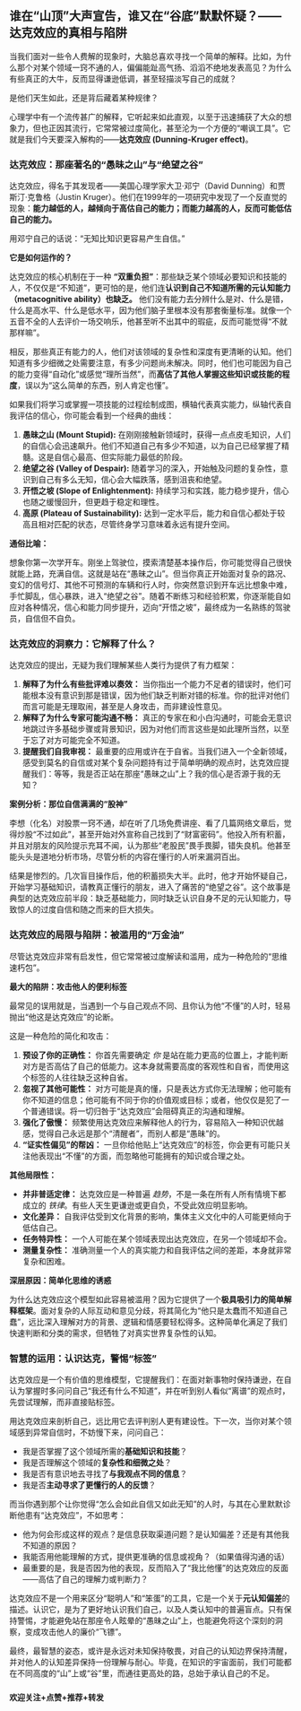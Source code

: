 
## 谁在“山顶”大声宣告，谁又在“谷底”默默怀疑？——达克效应的真相与陷阱

当我们面对一些令人费解的现象时，大脑总喜欢寻找一个简单的解释。比如，为什么那个对某个领域一窍不通的人，偏偏能趾高气扬、滔滔不绝地发表高见？为什么有些真正的大牛，反而显得谦逊低调，甚至轻描淡写自己的成就？

是他们天生如此，还是背后藏着某种规律？

心理学中有一个流传甚广的解释，它听起来如此直观，以至于迅速捕获了大众的想象力，但也正因其流行，它常常被过度简化，甚至沦为一个方便的“嘲讽工具”。它就是我们今天要深入解构的——**达克效应 (Dunning-Kruger effect)**。

### 达克效应：那座著名的“愚昧之山”与“绝望之谷”

达克效应，得名于其发现者——美国心理学家大卫·邓宁（David Dunning）和贾斯汀·克鲁格（Justin Kruger）。他们在1999年的一项研究中发现了一个反直觉的现象：**能力越低的人，越倾向于高估自己的能力；而能力越高的人，反而可能低估自己的能力。**

用邓宁自己的话说：“无知比知识更容易产生自信。”

**它是如何运作的？**

达克效应的核心机制在于一种 **“双重负担”**：那些缺乏某个领域必要知识和技能的人，不仅仅是“不知道”，更可怕的是，他们连**认识到自己不知道所需的元认知能力（metacognitive ability）也缺乏。** 他们没有能力去分辨什么是对、什么是错，什么是高水平、什么是低水平，因为他们脑子里根本没有那套衡量标准。就像一个五音不全的人去评价一场交响乐，他甚至听不出其中的瑕疵，反而可能觉得“不就那样嘛”。

相反，那些真正有能力的人，他们对该领域的复杂性和深度有更清晰的认知。他们知道有多少细微之处需要注意，有多少问题尚未解决。同时，他们也可能因为自己的能力变得“自动化”或感觉“理所当然”，而**高估了其他人掌握这些知识或技能的程度**，误以为“这么简单的东西，别人肯定也懂”。

如果我们将学习或掌握一项技能的过程绘制成图，横轴代表真实能力，纵轴代表自我评估的信心，你可能会看到一个经典的曲线：

1.  **愚昧之山 (Mount Stupid):** 在刚刚接触新领域时，获得一点点皮毛知识，人们的自信心会迅速飙升。他们不知道自己有多少不知道，以为自己已经掌握了精髓。这是自信心最高、但实际能力最低的阶段。
2.  **绝望之谷 (Valley of Despair):** 随着学习的深入，开始触及问题的复杂性，意识到自己有多么无知，信心会大幅跌落，感到沮丧和绝望。
3.  **开悟之坡 (Slope of Enlightenment):** 持续学习和实践，能力稳步提升，信心也随之缓慢回升，但更趋于稳定和理性。
4.  **高原 (Plateau of Sustainability):** 达到一定水平后，能力和自信心都处于较高且相对匹配的状态，尽管终身学习意味着永远有提升空间。

**通俗比喻：**

想象你第一次学开车。刚坐上驾驶位，摸索清楚基本操作后，你可能觉得自己很快就能上路，充满自信。这就是站在“愚昧之山”。但当你真正开始面对复杂的路况、变幻的信号灯、其他不可预测的车辆和行人时，你突然意识到开车远比想象中难，手忙脚乱，信心暴跌，进入“绝望之谷”。随着不断练习和经验积累，你逐渐能自如应对各种情况，信心和能力同步提升，迈向“开悟之坡”，最终成为一名熟练的驾驶员，自信但不自负。

### 达克效应的洞察力：它解释了什么？

达克效应的提出，无疑为我们理解某些人类行为提供了有力框架：

1.  **解释了为什么有些批评难以奏效：** 当你指出一个能力不足者的错误时，他们可能根本没有意识到那是错误，因为他们缺乏判断对错的标准。你的批评对他们而言可能是无理取闹，甚至是人身攻击，而非建设性意见。
2.  **解释了为什么专家可能沟通不畅：** 真正的专家在和小白沟通时，可能会无意识地跳过许多基础步骤或背景知识，因为对他们而言这些是如此理所当然，以至于忘了对方可能完全不知道。
3.  **提醒我们自我审视：** 最重要的应用或许在于自省。当我们进入一个全新领域，感受到莫名的自信或对某个复杂问题持有过于简单明确的观点时，达克效应提醒我们：等等，我是否正站在那座“愚昧之山”上？我的信心是否源于我的无知？

**案例分析：那位自信满满的“股神”**

李想（化名）对股票一窍不通，却在听了几场免费讲座、看了几篇网络文章后，觉得炒股“不过如此”，甚至开始对外宣称自己找到了“财富密码”。他投入所有积蓄，并且对朋友的风险提示充耳不闻，认为那些“老股民”畏手畏脚，错失良机。他甚至能头头是道地分析市场，尽管分析的内容在懂行的人听来漏洞百出。

结果是惨烈的。几次盲目操作后，他的积蓄损失大半。此时，他才开始怀疑自己，开始学习基础知识，请教真正懂行的朋友，进入了痛苦的“绝望之谷”。这个故事是典型的达克效应前半段：缺乏基础能力，同时缺乏认识自身不足的元认知能力，导致惊人的过度自信和随之而来的巨大损失。

### 达克效应的局限与陷阱：被滥用的“万金油”

尽管达克效应非常有启发性，但它常常被过度解读和滥用，成为一种危险的“思维速朽包”。

**最大的陷阱：攻击他人的便利标签**

最常见的误用就是，当遇到一个与自己观点不同、且你认为他“不懂”的人时，轻易抛出“他这是达克效应”的论断。

这是一种危险的简化和攻击：

1.  **预设了你的正确性：** 你首先需要确定 *你* 是站在能力更高的位置上，才能判断对方是否高估了自己的低能力。这本身就需要高度的客观性和自省，而使用这个标签的人往往缺乏这种自省。
2.  **忽视了其他可能性：** 对方可能是真的懂，只是表达方式你无法理解；他可能有你不知道的信息；他可能有不同于你的价值观或目标；或者，他仅仅是犯了一个普通错误。将一切归咎于“达克效应”会阻碍真正的沟通和理解。
3.  **强化了傲慢：** 频繁使用达克效应来解释他人的行为，容易陷入一种知识优越感，觉得自己永远是那个“清醒者”，而别人都是“愚昧”的。
4.  **“证实性偏见”的帮凶：** 一旦你给他贴上“达克效应”的标签，你会更有可能只关注他表现出“不懂”的方面，而忽略他可能拥有的知识或合理之处。

**其他局限性：**

* **并非普适定律：** 达克效应是一种普遍 *趋势*，不是一条在所有人所有情境下都成立的 *铁律*。有些人天生更谦逊或更自负，不受此效应明显影响。
* **文化差异：** 自我评估受到文化背景的影响，集体主义文化中的人可能更倾向于低估自己。
* **任务特异性：** 一个人可能在某个领域表现出达克效应，在另一个领域却不会。
* **测量复杂性：** 准确测量一个人的真实能力和自我评估之间的差距，本身就非常复杂和困难。

**深层原因：简单化思维的诱惑**

为什么达克效应这个模型如此容易被滥用？因为它提供了一个**极具吸引力的简单解释框架**。面对复杂的人际互动和意见分歧，将其简化为“他只是太蠢而不知道自己蠢”，远比深入理解对方的背景、逻辑和情感要轻松得多。这种简单化满足了我们快速判断和分类的需求，但牺牲了对真实世界复杂性的认知。

### 智慧的运用：认识达克，警惕“标签”

达克效应是一个有价值的思维模型，它提醒我们：在面对新事物时保持谦逊，在自认为掌握时多问问自己“我还有什么不知道”，并在听到别人看似“离谱”的观点时，先尝试理解，而非直接贴标签。

用达克效应来剖析自己，远比用它去评判别人更有建设性。下一次，当你对某个领域感到异常自信时，不妨慢下来，问问自己：

* 我是否掌握了这个领域所需的**基础知识和技能**？
* 我是否理解这个领域的**复杂性和细微之处**？
* 我是否有意识地去寻找了**与我观点不同的信息**？
* 我是否**主动寻求了更懂行的人的反馈**？

而当你遇到那个让你觉得“怎么会如此自信又如此无知”的人时，与其在心里默默诊断他患有“达克效应”，不如思考：

* 他为何会形成这样的观点？是信息获取渠道问题？是认知偏差？还是有其他我不知道的原因？
* 我能否用他能理解的方式，提供更准确的信息或视角？（如果值得沟通的话）
* 最重要的是，我是否因为他的表现，反而陷入了“我比他懂”的达克效应的反面——高估了自己的理解力或判断力？

达克效应不是一个用来区分“聪明人”和“笨蛋”的工具，它是一个关于**元认知偏差**的描述。认识它，是为了更好地认识我们自己，以及人类认知中的普遍盲点。只有保持警惕，才能避免站在那座令人眩晕的“愚昧之山”上，也能避免将这个深刻的洞察，变成攻击他人的廉价“飞镖”。

最终，最智慧的姿态，或许是永远对未知保持敬畏，对自己的认知边界保持清醒，并对他人的认知差异保持一份理解与耐心。毕竟，在知识的宇宙面前，我们可能都在不同高度的“山”上或“谷”里，而通往更高处的路，总始于承认自己的不足。

###

**欢迎关注+点赞+推荐+转发**
